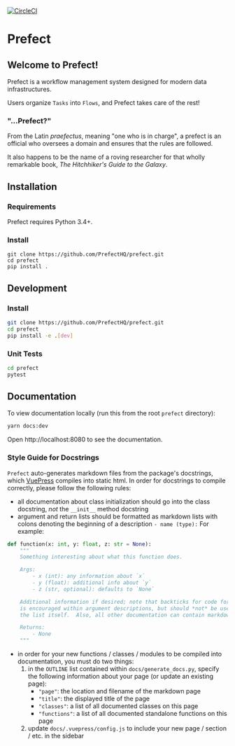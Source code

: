 [![CircleCI](https://circleci.com/gh/PrefectHQ/prefect/tree/master.svg?style=svg&circle-token=28689a55edc3c373486aaa5f11a1af3e5fc53344)](https://circleci.com/gh/PrefectHQ/prefect/tree/master)

# Prefect

## Welcome to Prefect!

Prefect is a workflow management system designed for modern data infrastructures.

Users organize `Tasks` into `Flows`, and Prefect takes care of the rest!


### "...Prefect?"

From the Latin *praefectus*, meaning "one who is in charge", a prefect is an official who oversees a domain and ensures that the rules are followed.

It also happens to be the name of a roving researcher for that wholly remarkable book, *The Hitchhiker's Guide to the Galaxy*.


## Installation

### Requirements

Prefect requires Python 3.4+.

### Install
```
git clone https://github.com/PrefectHQ/prefect.git
cd prefect
pip install .
```


## Development

### Install

```bash
git clone https://github.com/PrefectHQ/prefect.git
cd prefect
pip install -e .[dev]
```

### Unit Tests

```bash
cd prefect
pytest
```

## Documentation

To view documentation locally (run this from the root `prefect` directory):
```bash
yarn docs:dev
```
Open http://localhost:8080 to see the documentation.

### Style Guide for Docstrings

`Prefect` auto-generates markdown files from the package's docstrings, which [VuePress](https://vuepress.vuejs.org/) compiles into static html. In order for docstrings to compile correctly, please follow the following rules:
- all documentation about class initialization should go into the class docstring, _not_ the `__init__` method docstring
- argument and return lists should be formatted as markdown lists with colons denoting the beginning of a description `- name (type):` For example:
```python
def function(x: int, y: float, z: str = None):
    """
    Something interesting about what this function does.

    Args:
        - x (int): any information about `x`
        - y (float): additional info about `y`
        - z (str, optional): defaults to `None`

    Additional information if desired; note that backticks for code formatting
    is encouraged within argument descriptions, but should *not* be used in
    the list itself.  Also, all other documentation can contain markdown.

    Returns:
        - None
    """
```
- in order for your new functions / classes / modules to be compiled into documentation, you must do two things:
    1. in the `OUTLINE` list contained within `docs/generate_docs.py`, specify the following information about your page (or update an existing page):
        - `"page"`: the location and filename of the markdown page
        - `"title"`: the displayed title of the page
        - `"classes"`: a list of all documented classes on this page
        - `"functions"`: a list of all documented standalone functions on this page
    2. update `docs/.vuepress/config.js` to include your new page / section / etc. in the sidebar
